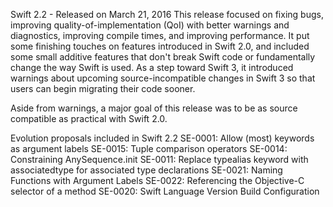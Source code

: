 Swift 2.2 - Released on March 21, 2016
This release focused on fixing bugs, improving quality-of-implementation (QoI) with better warnings and diagnostics, improving compile times, and improving performance. It put some finishing touches on features introduced in Swift 2.0, and included some small additive features that don't break Swift code or fundamentally change the way Swift is used. As a step toward Swift 3, it introduced warnings about upcoming source-incompatible changes in Swift 3 so that users can begin migrating their code sooner.

Aside from warnings, a major goal of this release was to be as source compatible as practical with Swift 2.0.

Evolution proposals included in Swift 2.2
SE-0001: Allow (most) keywords as argument labels
SE-0015: Tuple comparison operators
SE-0014: Constraining AnySequence.init
SE-0011: Replace typealias keyword with associatedtype for associated type declarations
SE-0021: Naming Functions with Argument Labels
SE-0022: Referencing the Objective-C selector of a method
SE-0020: Swift Language Version Build Configuration
